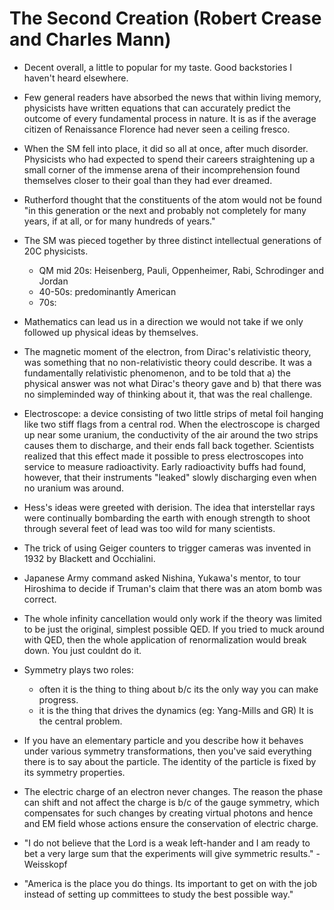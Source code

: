 # The Second Creation (Robert Crease and Charles Mann)

- Decent overall, a little to popular for my taste. Good backstories I haven't heard elsewhere.

- Few general readers have absorbed the news that within living memory, physicists have written equations that can accurately predict the outcome of every fundamental process in nature.  It is as if the average citizen of Renaissance Florence had never seen a ceiling fresco.

- When the SM fell into place, it did so all at once, after much disorder. Physicists who had expected to spend their careers straightening up a small corner of the immense arena of their incomprehension found themselves closer to their goal than they had ever dreamed.

- Rutherford thought that the constituents of the atom would not be found "in this generation or the next and probably not completely for many years, if at all, or for many hundreds of years."

- The SM was pieced together by three distinct intellectual generations of 20C physicists.
  - QM mid 20s: Heisenberg, Pauli, Oppenheimer, Rabi, Schrodinger and Jordan
  - 40-50s: predominantly American
  - 70s:


- Mathematics can lead us in a direction we would not take if we only followed up physical ideas by themselves.

- The magnetic moment of the electron, from Dirac's relativistic theory, was something that no non-relativistic theory could describe. It was a fundamentally relativistic phenomenon, and to be told that a) the physical answer was not what Dirac's theory gave and b) that there was no simpleminded way of thinking about it, that was the real challenge.

- Electroscope: a device consisting of two little strips of metal foil hanging like two stiff flags from a central rod. When the electroscope is charged up near some uranium, the conductivity of the air around the two strips causes them to discharge, and their ends fall back together. Scientists realized that this effect made it possible to press electroscopes into service to measure radioactivity.  Early radioactivity buffs had found, however, that their instruments "leaked" slowly discharging even when no uranium was around.

- Hess's ideas were greeted with derision. The idea that interstellar rays were continually bombarding the earth with enough strength to shoot through several feet of lead was too wild for many scientists.

- The trick of using Geiger counters to trigger cameras was invented in 1932 by Blackett and Occhialini.

- Japanese Army command asked Nishina, Yukawa's mentor, to tour Hiroshima to decide if Truman's claim that there was an atom bomb was correct.

- The whole infinity cancellation would only work if the theory was limited to be just the original, simplest possible QED. If you tried to muck around with QED, then the whole application of renormalization would break down. You just couldnt do it.

- Symmetry plays two roles:
  - often it is the thing to thing about b/c its the only way you can make progress.
  - it is the thing that drives the dynamics (eg: Yang-Mills and GR) It is the central problem.

- If you have an elementary particle and you describe how it behaves under various symmetry transformations, then you've said everything there is to say about the particle. The identity of the particle is fixed by its symmetry properties.

- The electric charge of an electron never changes. The reason the phase can shift and not affect the charge is b/c of the gauge symmetry, which compensates for such changes by creating virtual photons and hence and EM field whose actions ensure the conservation of electric charge.

- "I do not believe that the Lord is a weak left-hander and I am ready to bet a very large sum that the experiments will give symmetric results." - Weisskopf

- "America is the place you do things. Its important to get on with the job instead of setting up committees to study the best possible way."

